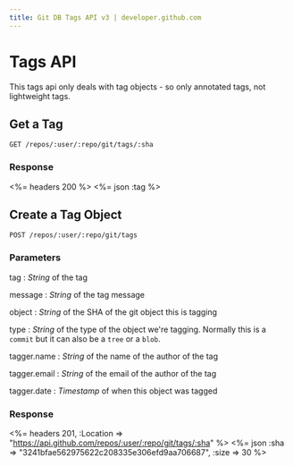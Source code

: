 ```yaml
---
title: Git DB Tags API v3 | developer.github.com
---
```


# Tags API

This tags api only deals with tag objects - so only annotated tags, not
lightweight tags.

## Get a Tag

    GET /repos/:user/:repo/git/tags/:sha

### Response

<%= headers 200 %>
<%= json :tag %>

## Create a Tag Object

    POST /repos/:user/:repo/git/tags

### Parameters

tag
: _String_ of the tag

message
: _String_ of the tag message

object
: _String_ of the SHA of the git object this is tagging

type
: _String_ of the type of the object we're tagging. Normally this is a
`commit` but it can also be a `tree` or a `blob`.

tagger.name
: _String_ of the name of the author of the tag

tagger.email
: _String_ of the email of the author of the tag

tagger.date
: _Timestamp_ of when this object was tagged

### Response

<%= headers 201,
      :Location => "https://api.github.com/repos/:user/:repo/git/tags/:sha" %>
<%= json :sha => "3241bfae562975622c208335e306efd9aa706687", :size => 30 %>

